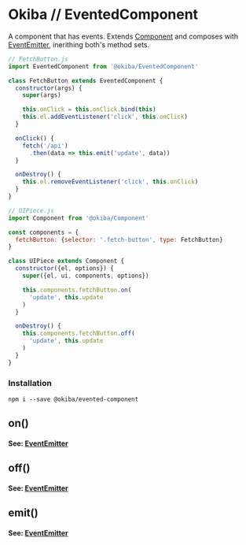 

# Okiba // EventedComponent
A component that has events.
Extends [Component](https://github.com/okiba-gang/okiba/tree/master/packages/component) and
composes with [EventEmitter](https://github.com/okiba-gang/okiba/tree/master/packages/event-emitter),
inerithing both's method sets.





```javascript
// FetchButton.js
import EventedComponent from '@okiba/EventedComponent'

class FetchButton extends EventedComponent {
  constructor(args) {
    super(args)

    this.onClick = this.onClick.bind(this)
    this.el.addEventListener('click', this.onClick)
  }

  onClick() {
    fetch('/api')
      .then(data => this.emit('update', data))
  }

  onDestroy() {
    this.el.removeEventListener('click', this.onClick)
  }
}

// UIPiece.js
import Component from '@okiba/Component'

const components = {
  fetchButton: {selector: '.fetch-button', type: FetchButton}
}

class UIPiece extends Component {
  constructor({el, options}) {
    super({el, ui, components, options})

    this.components.fetchButton.on(
      'update', this.update
    )
  }

  onDestroy() {
    this.components.fetchButton.off(
      'update', this.update
    )
  }
}
```



### Installation
```
npm i --save @okiba/evented-component
```




## on()







#### See: [EventEmitter](https://github.com/okiba-gang/okiba/tree/master/packages/event-emitter#on)







## off()







#### See: [EventEmitter](https://github.com/okiba-gang/okiba/tree/master/packages/event-emitter#off)







## emit()







#### See: [EventEmitter](https://github.com/okiba-gang/okiba/tree/master/packages/event-emitter#emit)






